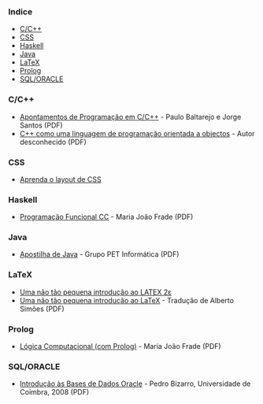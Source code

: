 ### Indice

* [C/C++](#cc)
* [CSS](#css)
* [Haskell](#haskell)
* [Java](#java)
* [LaTeX](#latex)
* [Prolog](#prolog)
* [SQL/ORACLE](#sqloracle)


### C/C++

* [Apontamentos de Programação em C/C++](http://www.dei.isep.ipp.pt/~pbsousa/aulas/ano_0/2006_07/c/Sebenta-cpp-03-2006.pdf) - Paulo Baltarejo e Jorge Santos (PDF)
* [C++ como uma linguagem de programação orientada a objectos](https://drive.google.com/open?id=0BwhtSmnYpzLdMEFrbDJsMDFDRFU&authuser=0) - Autor desconhecido (PDF)


### CSS

* [Aprenda o layout de CSS](http://pt-pt.learnlayout.com/)


### Haskell

* [Programação Funcional CC](http://www3.di.uminho.pt/~mjf/pub/PF-Haskell.pdf) - Maria João Frade (PDF)


### Java

* [Apostilha de Java](https://drive.google.com/open?id=0BwhtSmnYpzLdWDNwV0k5N0RGaUk&authuser=0) - Grupo PET Informática (PDF)


### LaTeX

* [Uma não tão pequena introdução ao LATEX 2ε](http://www.ctan.org/tex-archive/info/lshort/portuguese)
* [Uma não tão pequena introdução ao LaTeX](http://alfarrabio.di.uminho.pt/~albie/lshort/pt-lshort.pdf) - Tradução de Alberto Simões (PDF)


### Prolog

* [Lógica Computacional (com Prolog)](http://www3.di.uminho.pt/~mjf/pub/LC-Prolog.pdf) - Maria João Frade (PDF)


### SQL/ORACLE

* [Introdução às Bases de Dados Oracle](https://drive.google.com/open?id=0BwhtSmnYpzLdRG9sdTNXVFp4Tzg&authuser=0) - Pedro Bizarro, Universidade de Coimbra, 2008 (PDF)
